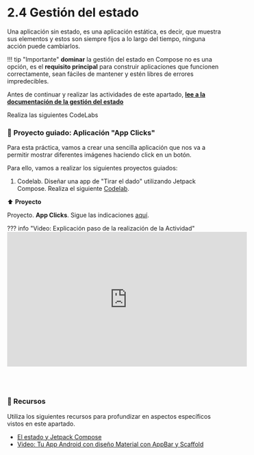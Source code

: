 # **2.4 Gestión del estado**

Una aplicación sin estado, es una aplicación estática, es decir, que muestra sus elementos y estos son siempre fijos a lo largo del tiempo, ninguna acción puede cambiarlos.

!!! tip "Importante"
    **dominar** la gestión del estado en Compose no es una opción, es el **requisito principal** para construir aplicaciones que funcionen correctamente, sean fáciles de mantener y estén libres de errores impredecibles.

Antes de continuar y realizar las actividades de este apartado, [**lee a la documentación de la gestión del estado**](../00-android/00-compose/22-state-management.md)


Realiza las siguientes CodeLabs


### 🚀 **Proyecto guiado: Aplicación "App Clicks"**

Para esta práctica, vamos a crear una sencilla aplicación que nos va a permitir mostrar diferentes imágenes haciendo click en un botón.

Para ello, vamos a realizar los siguientes proyectos guiados:

1. Codelab. Diseñar una app de "Tirar el dado" utilizando Jetpack Compose. Realiza el siguiente [Codelab](https://developer.android.com/codelabs/basic-android-kotlin-compose-build-a-dice-roller-app?hl=es-419#0).

⬆️ **Proyecto**

Proyecto. **App Clicks**. Sigue las indicaciones [aquí](https://developer.android.com/codelabs/basic-android-kotlin-compose-button-click-practice-problem?hl=es-419#0).

??? info "Video: Explicación paso de la realización de la Actividad"
    <iframe width="560" height="315" src="https://www.youtube.com/embed/uFjbgmJC644" title="🚀 Clase 2.1 (App 1) - Manejo de estados y componentes reutilizables" frameborder="0" allow="accelerometer; autoplay; clipboard-write; encrypted-media; gyroscope; picture-in-picture; web-share" referrerpolicy="strict-origin-when-cross-origin" allowfullscreen></iframe>

<br/><br/>

### 📁 Recursos

Utiliza los siguientes recursos para profundizar en aspectos específicos vistos en este apartado.

- [El estado y Jetpack Compose](https://developer.android.com/develop/ui/compose/state?hl=es-419)
- [Video: Tu App Android con diseño Material con AppBar y Scaffold](https://youtu.be/mX2jmVzLjL0?list=PLrn69hTK5FBwu7VmWBg76v23atiMqz_pY)